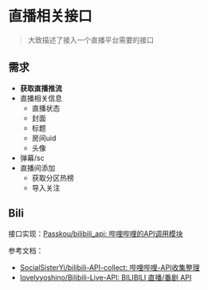 直播相关接口
============

> 大致描述了接入一个直播平台需要的接口

## 需求

+ **获取直播推流**
+ 直播相关信息
    + 直播状态
    + 封面
    + 标题
    + 房间uid
    + 头像
+ 弹幕/sc
+ 直播间添加
    + 获取分区热榜
    + 导入关注


## Bili

接口实现：[Passkou/bilibili_api: 哔哩哔哩的API调用模块]( https://github.com/Passkou/bilibili_api )

参考文档：
+ [SocialSisterYi/bilibili-API-collect: 哔哩哔哩-API收集整理]( https://github.com/SocialSisterYi/bilibili-API-collect )
+ [lovelyyoshino/Bilibili-Live-API: BILIBILI 直播/番剧 API]( https://github.com/lovelyyoshino/Bilibili-Live-API )

